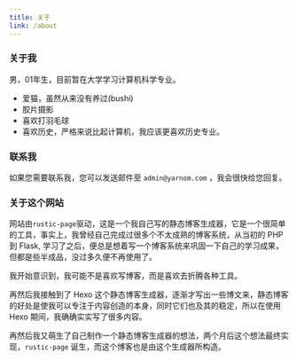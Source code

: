 ```yaml
---
title: 关于
link: /about
---
```


### 关于我 
男，01年生，目前暂在大学学习计算机科学专业。


- 爱猫，虽然从来没有养过(bushi)
- 胶片摄影
- 喜欢打羽毛球
- 喜欢历史，严格来说比起计算机，我应该更喜欢历史专业。

### 联系我

如果您需要联系我，您可以发送邮件至 `admin@yarnom.com` ，我会很快给您回复。


### 关于这个网站
网站由`rustic-page`驱动，这是一个我自己写的静态博客生成器，它是一个很简单的工具，事实上，我曾经自己完成过很多个不太成熟的博客系统，从当初的 PHP 到 Flask, 学习了之后，便总是想着写一个博客系统来巩固一下自己的学习成果，但都是些半成品，没过多久便不再使用了。

我开始意识到，我可能不是喜欢写博客，而是喜欢去折腾各种工具。

再然后我接触到了 Hexo 这个静态博客生成器，逐渐才写出一些博文来，静态博客的好处是使我可以专注于内容创造的本身，同时它们也及其的稳定，所以在使用 Hexo 期间，我确确实实写了很多内容。

再然后我又萌生了自己制作一个静态博客生成器的想法，两个月后这个想法最终实现，`rustic-page` 诞生，而这个博客也是由这个生成器所构造。



